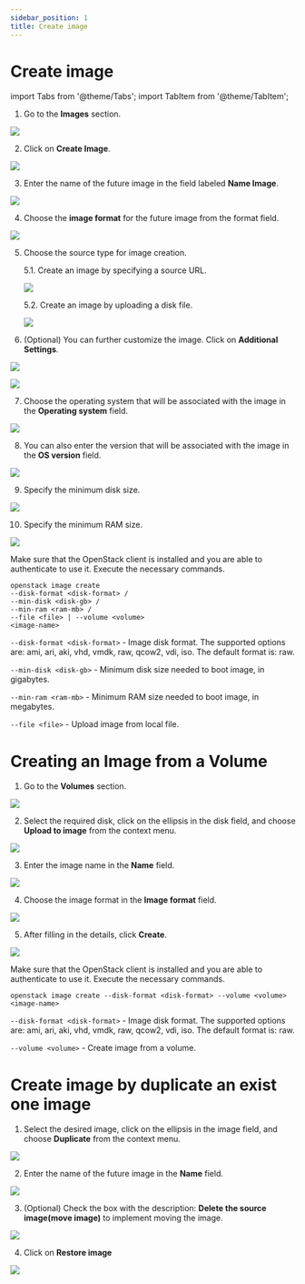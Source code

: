 ```yaml
---
sidebar_position: 1
title: Create image
---
```


# Create image

import Tabs from '@theme/Tabs';
import TabItem from '@theme/TabItem';

<Tabs>
   <TabItem value="personal-area" label="Personal Area" default>

1. Go to the **Images** section.

![](../../img/images/2.png)

2. Click on **Create Image**.

![](../../img/images/1.png)

3. Enter the name of the future image in the field labeled **Name Image**.

![](../../img/images/3.png)

4. Choose the **image format** for the future image from the format field.

![](../../img/images/4.png)

5. Choose the source type for image creation.

    5.1. Create an image by specifying a source URL.

    ![](../../img/images/5.png)
    
    5.2. Create an image by uploading a disk file.
    
    ![](../../img/images/6.png)

6. (Optional) You can further customize the image. Click on **Additional Settings**.

![](../../img/images/7.png)

![](../../img/images/8.png)

7. Choose the operating system that will be associated with the image in the **Operating system** field.

![](../../img/images/9.png)

8. You can also enter the version that will be associated with the image in the **OS version** field.

![](../../img/images/10.png)

9. Specify the minimum disk size.

![](../../img/images/11.png)

10. Specify the minimum RAM size.

![](../../img/images/12.png)

   </TabItem>
   <TabItem value="openstack" label="Openstack CLI">

   Make sure that the OpenStack client is installed and you are able to authenticate to use it. Execute the necessary commands.

   ```
   openstack image create
   --disk-format <disk-format> /
   --min-disk <disk-gb> /
   --min-ram <ram-mb> /
   --file <file> | --volume <volume>
   <image-name>
   ```

   `--disk-format <disk-format>` - Image disk format. The supported options are: ami, ari, aki, vhd, vmdk, raw, qcow2, vdi, iso. The default format is: raw.

   `--min-disk <disk-gb>` - Minimum disk size needed to boot image, in gigabytes.

   `--min-ram <ram-mb>` - Minimum RAM size needed to boot image, in megabytes.

   `--file <file>` - Upload image from local file.

   </TabItem>
</Tabs>

# Creating an Image from a **Volume**

<Tabs>
<TabItem value="personal-area" label="Personal Area" default>

1. Go to the **Volumes** section.

![](../../img/volumes/i-vol1.png)

2. Select the required disk, click on the ellipsis in the disk field, and choose **Upload to image** from the context menu.

![](../../img/images/13.png)

3. Enter the image name in the **Name** field.

![](../../img/images/14.png)

4. Choose the image format in the **Image format** field.

![](../../img/images/15.png)

5. After filling in the details, click **Create**.

![](../../img/images/16.png)

</TabItem>
 <TabItem value="openstack" label="Openstack CLI">

Make sure that the OpenStack client is installed and you are able to authenticate to use it. Execute the necessary commands.

   
```
openstack image create --disk-format <disk-format> --volume <volume> <image-name>
```

`--disk-format <disk-format>` - Image disk format. The supported options are: ami, ari, aki, vhd, vmdk, raw, qcow2, vdi, iso. The default format is: raw.

`--volume <volume>` - Create image from a volume.

</TabItem>
</Tabs>


# Create image by duplicate an exist one image

1. Select the desired image, click on the ellipsis in the image field, and choose **Duplicate** from the context menu.

![](../../img/images/17.png)

2. Enter the name of the future image in the **Name** field.

![](../../img/images/18.png)

3. (Optional) Check the box with the description: **Delete the source image(move image)** to implement moving the image.

![](../../img/images/19.png)

4. Click on **Restore image**

![](../../img/images/20.png)
